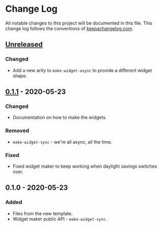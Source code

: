 # Change Log
All notable changes to this project will be documented in this file. This change log follows the conventions of [keepachangelog.com](http://keepachangelog.com/).

## [Unreleased]
### Changed
- Add a new arity to `make-widget-async` to provide a different widget shape.

## [0.1.1] - 2020-05-23
### Changed
- Documentation on how to make the widgets.

### Removed
- `make-widget-sync` - we're all async, all the time.

### Fixed
- Fixed widget maker to keep working when daylight savings switches over.

## 0.1.0 - 2020-05-23
### Added
- Files from the new template.
- Widget maker public API - `make-widget-sync`.

[Unreleased]: https://github.com/your-name/mars-rover/compare/0.1.1...HEAD
[0.1.1]: https://github.com/your-name/mars-rover/compare/0.1.0...0.1.1
